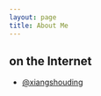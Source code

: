 ```yaml
---
layout: page
title: About Me
---
```


## on the Internet

* [@xiangshouding][github]

[github]: https://github.com/xiangshouding
